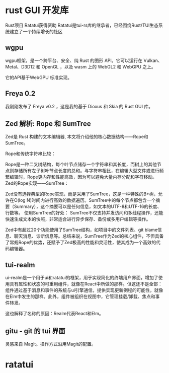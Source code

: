 # rust GUI 开发库

Rust项目 Ratatui获得资助
Ratatui是tui-rs库的继承者，已经围绕Rust/TUI生态系统建立了一个持续增长的社区

## wgpu

wgpu框架，是一个跨平台、安全、纯 Rust 的图形 API。它可以运行在 Vulkan、Metal、D3D12 和 OpenGL ，以及 wasm 上的 WebGL2 和 WebGPU 之上。

它的API基于WebGPU 标准实现。


## Freya 0.2
我刚刚发布了 Freya v0.2 ，这是我的基于 Dioxus 和 Skia 的 Rust GUI 库。



## Zed 解析: Rope 和 SumTree
Zed是 Rust 构建的文本编辑器, 本文将介绍他的核心数据结构——Rope和SumTree。

Rope和传统字符串比较：

Rope是一种二叉树结构，每个叶节点储存一个字符串和其长度，而树上的其他节点则存储所有左子树叶节点长度的总和。与字符串相比，在编辑大型文件或进行频繁编辑时，Rope更内存和性能高效，因为可以避免大量内存分配和字符移动。
Zed的Rope实现——SumTree：

Zed没有选择典型的Rope实现，而是采用了SumTree，这是一种特殊的B+树，允许在O(log N)时间内进行高效的数据遍历。SumTree中的每个节点都包含一个摘要（Summary），这个摘要可以是任何信息，如文本的UTF-8和UTF-16的长度、行数等。
使用SumTree的好处：
SumTree不仅支持并发访问和多线程操作，还能快速生成文本的快照，非常适合进行异步保存、备份或多用户编辑等操作。

Zed中有超过20个功能使用了SumTree结构，如项目中的文件列表、git blame信息、聊天消息、诊断信息等。总结来说，SumTree作为Zed的核心组件，不但具备了常规Rope的优势，还赋予了Zed极高的性能和灵活性，使其成为一个高效的代码编辑器。

## tui-realm

ui-realm是一个用于ui和ratatui的框架，用于实现简化的终端用户界面，增加了使用具有属性和状态的可重用组件，就像在React中所做的那样。但这还不是全部：组件通过基于消息和事件的系统与ui引擎通信，提供实现更新例程的可能性，就像在Elm中发生的那样。此外，组件被组织在视图中，它管理挂载/卸载、焦点和事件转发。

这也解释了名称的原因：Realm代表React和Elm。

## gitu - git 的 tui 界面
灵感来自 Magit。操作方式沿用Magit的配置。

# ratatui 

